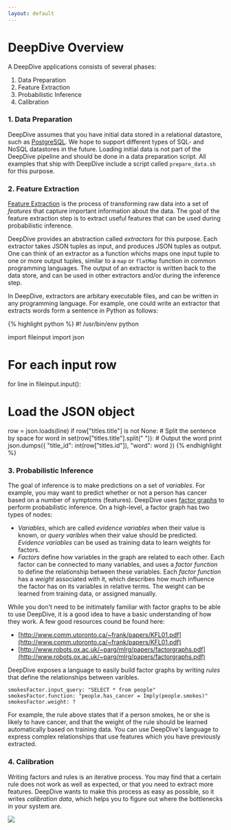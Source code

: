 ```yaml
---
layout: default
---
```


# DeepDive Overview



A DeepDive applications consists of several phases:

1. Data Preparation
2. Feature Extraction
3. Probabilistic Inference
4. Calibration

### 1. Data Preparation

DeepDive assumes that you have initial data stored in a relational datastore, such as [PostgreSQL](http://postgresql.org/). We hope to support different types of SQL- and NoSQL datastores in the future. Loading initial data is not part of the DeepDive pipeline and should be done in a data preparation script. All examples that ship with DeepDive include a script called `prepare_data.sh` for this purpose.

### 2. Feature Extraction

[Feature Extraction](http://en.wikipedia.org/wiki/Feature_extraction) is the process of transforming raw data into a set of *features* that capture important information about the data. The goal of the feature extraction step is to extract useful features that can be used during probabilistic inference.

DeepDive provides an abstraction called *extractors* for this purpose. Each extractor takes JSON tuples as input, and produces JSON tuples as output. One can think of an extractor as a  function whichs maps one input tuple to one or more output tuples, similar to a `map` or `flatMap` function in common programming languages. The output of an extractor is written back to the data store, and can be used in other extractors and/or during the inference step.

In DeepDive, extractors are arbitary executable files, and can be written in any programming language. For example, one could write an extractor that extracts words form a sentence in Python as follows:

{% highlight python %}
#! /usr/bin/env python

import fileinput
import json

# For each input row
for line in fileinput.input():
  # Load the JSON object
  row = json.loads(line)
  if row["titles.title"] is not None:
    # Split the sentence by space
    for word in set(row["titles.title"].split(" ")):
      # Output the word
      print json.dumps({
        "title_id": int(row["titles.id"]), 
        "word": word
      })
{% endhighlight %}


### 3. Probabilistic Inference

The goal of inference is to make predictions on a set of *variables*. For example, you may want to predict whether or not a person has cancer based on a number of symptoms (features). DeepDive uses [factor graphs](http://en.wikipedia.org/wiki/Factor_graph) to perform probabilistic inference. On a high-level, a factor graph has two types of nodes:

- *Variables*, which are called *evidence variables* when their value is known, or *query varibles* when their value should be predicted. *Evidence variables* can be used as training data to learn weights for factors.
- *Factors* define how variables in the graph are related to each other. Each factor can be connected to many variables, and uses a *factor function* to define the relationship between these variables. Each *factor function* has a *weight* associated with it, which describes how much influence the factor has on its variables in relative terms. The weight can be learned from training data, or assigned manually.

While you don't need to be initimately familiar with factor graphs to be able to use DeepDive, it is a good idea to have a basic understanding of how they work. A few good resources cound be found here:

- [http://www.comm.utoronto.ca/~frank/papers/KFL01.pdf](http://www.comm.utoronto.ca/~frank/papers/KFL01.pdf)
- [http://www.robots.ox.ac.uk/~parg/mlrg/papers/factorgraphs.pdf](http://www.robots.ox.ac.uk/~parg/mlrg/papers/factorgraphs.pdf)

DeepDive exposes a language to easily build factor graphs by writing *rules* that define the relationships between varibles. 

    smokesFactor.input_query: "SELECT * from people"
    smokesFactor.function: "people.has_cancer = Imply(people.smokes)"
    smokesFactor.weight: ?

For example, the rule above states that if a person smokes, he or she is likely to have cancer, and that the weight of the rule should be learned automatically based on training data. You can use DeepDive's language to express complex relationships that use features which you have previously extracted.


### 4. Calibration

Writing factors and rules is an iterative process. You may find that a certain rule does not work as well as expected, or that you need to extract more features. DeepDive wants to make this process as easy as possible, so it writes *calibration data*, which helps you to figure out where the bottlenecks in your system are.

![]({{site.baseurl}}/images/calibration_example.png)




